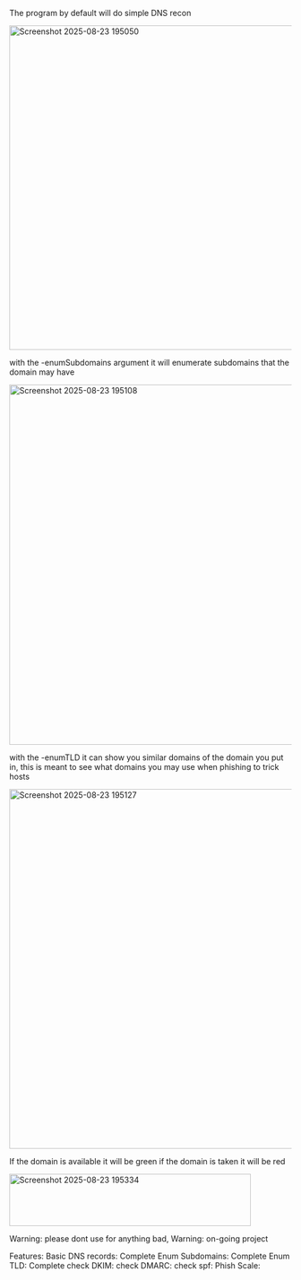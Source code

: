 The program by default will do simple DNS recon

<img width="1814" height="579" alt="Screenshot 2025-08-23 195050" src="https://github.com/user-attachments/assets/867ac6d8-2b46-4aa4-b414-16b4eabfe335" />

with the -enumSubdomains argument it will enumerate subdomains that the domain may have

<img width="955" height="643" alt="Screenshot 2025-08-23 195108" src="https://github.com/user-attachments/assets/7ed84f3b-91b2-479b-8f9b-dc4a171e23d3" />

with the -enumTLD it can show you similar domains of the domain you put in, this is meant to see what domains you may use when phishing to trick hosts

<img width="974" height="642" alt="Screenshot 2025-08-23 195127" src="https://github.com/user-attachments/assets/7e76fdea-c83e-4981-bc3c-286d4555c746" />

If the domain is available it will be green if the domain is taken it will be red

<img width="431" height="93" alt="Screenshot 2025-08-23 195334" src="https://github.com/user-attachments/assets/e062fb02-6fb5-4062-9340-8d2595792dd3" />

Warning: please dont use for anything bad, 
Warning: on-going project

Features:
Basic DNS records: Complete
Enum Subdomains:   Complete
Enum TLD:          Complete
check DKIM: 
check DMARC:
check spf: 
Phish Scale:   
